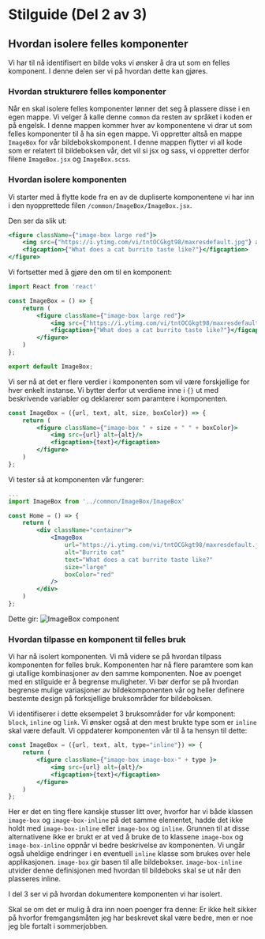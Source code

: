 # Stilguide (Del 2 av 3)


## Hvordan isolere felles komponenter
Vi har til nå identifisert en bilde voks vi ønsker å dra ut som en felles komponent.
I denne delen ser vi på hvordan dette kan gjøres.

### Hvordan strukturere felles komponenter
Når en skal isolere felles komponenter lønner det seg å plassere disse i en egen mappe. Vi velger å kalle denne
```common``` da resten av språket i koden er på engelsk. I denne mappen kommer hver av komponentene vi drar ut som
felles komponenter til å ha sin egen mappe. Vi oppretter altså en mappe ```ImageBox``` for vår bildebokskomponent.
I denne mappen flytter vi all kode som er relatert til bildeboksen vår, det vil si jsx og sass, vi oppretter derfor
filene ```ImageBox.jsx``` og ```ImageBox.scss```.




### Hvordan isolere komponenten
Vi starter med å flytte kode fra en av de dupliserte komponentene vi har inn i den nyopprettede filen
```/common/ImageBox/ImageBox.jsx```.

Den ser da slik ut:
```jsx
<figure className={"image-box large red"}>
    <img src={"https://i.ytimg.com/vi/tntOCGkgt98/maxresdefault.jpg"} alt={"Burrito cat"}/>
    <figcaption>{"What does a cat burrito taste like?"}</figcaption>
</figure>
```

Vi fortsetter med å gjøre den om til en komponent:
```jsx
import React from 'react'

const ImageBox = () => {
    return (
        <figure className={"image-box large red"}>
            <img src={"https://i.ytimg.com/vi/tntOCGkgt98/maxresdefault.jpg"} alt={"Burrito cat"}/>
            <figcaption>{"What does a cat burrito taste like?"}</figcaption>
        </figure>
    )
};

export default ImageBox;
```

Vi ser nå at det er flere verdier i komponenten som vil være forskjellige for hver enkelt instanse.
Vi bytter derfor ut verdiene inne i ```{}``` ut med beskrivende variabler og deklarerer som paramtere i komponenten.
```jsx
const ImageBox = ({url, text, alt, size, boxColor}) => {
    return (
        <figure className={"image-box " + size + " " + boxColor}>
            <img src={url} alt={alt}/>
            <figcaption>{text}</figcaption>
        </figure>
    )
};
```

Vi tester så at komponenten vår fungerer:

```jsx
...
import ImageBox from '../common/ImageBox/ImageBox'

const Home = () => {
    return (
        <div className="container">
            <ImageBox
                url="https://i.ytimg.com/vi/tntOCGkgt98/maxresdefault.jpg"
                alt="Burrito cat"
                text="What does a cat burrito taste like?"
                size="large"
                boxColor="red"
            />
        </div>
    )
};
```

Dette gir:
![ImageBox component][image-box-component]


### Hvordan tilpasse en komponent til felles bruk
Vi har nå isolert komponenten. Vi må videre se på hvordan tilpass komponenten for felles bruk. Komponenten har nå flere
paramtere som kan gi utallige kombinasjoner av den samme komponenten. Noe av poenget med en stilguide er å begrense
muligheter. Vi bør derfor se på hvordan begrense mulige variasjoner av bildekomponenten vår og heller definere bestemte
design på forksjellige bruksområder for bildeboksen.

Vi identifiserer i dette eksempelet 3 bruksområder for vår komponent: ```block```, ```inline``` og ```link```.
Vi ønsker også at den mest brukte type som er ```inline``` skal være default.
Vi oppdaterer komponenten vår til å ta hensyn til dette:

```jsx
const ImageBox = ({url, text, alt, type="inline"}) => {
    return (
        <figure className={"image-box image-box-" + type }>
            <img src={url} alt={alt}/>
            <figcaption>{text}</figcaption>
        </figure>
    )
};
```

Her er det en ting flere kanskje stusser litt over, hvorfor har vi både klassen ```image-box``` og
```image-box-inline``` på det samme elementet, hadde det ikke holdt med ```image-box-inline``` eller
```image-box``` og ```inline```. Grunnen til at disse alternativene ikke er brukt er at ved å bruke de to klassene 
```image-box``` og ```image-box-inline``` oppnår vi bedre beskrivelse av komponenten. Vi ungår også uheldige 
endringer i en eventuell ```inline``` klasse som brukes over hele applikasjonen. ```image-box``` gir basen til 
alle bildebokser. ```image-box-inline``` utvider denne definisjonen med hvordan til bildeboks skal se ut når den
plasseres inline.


I del 3 ser vi på hvordan dokumentere komponenten vi har isolert.


[image-box-component]: ./img/image-box-component.png

Skal se om det er mulig å dra inn noen poenger fra denne:
Er ikke helt sikker på hvorfor fremgangsmåten jeg har beskrevet skal være bedre, men er noe jeg ble fortalt i sommerjobben.

[1]: http://thesassway.com/intermediate/avoid-nested-selectors-for-more-modular-css
